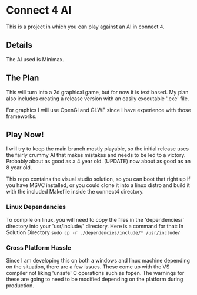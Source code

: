 # Connect 4 AI
This is a project in which you can play against an AI in connect 4.

## Details
The AI used is Minimax. 

## The Plan
This will turn into a 2d graphical game, but for now it is text based. My plan also includes creating a release version with an easily executable '.exe' file.

For graphics I will use OpenGl and GLWF since I have experience with those frameworks.

## Play Now!
I will try to keep the main branch mostly playable, so the initial release uses the fairly crummy AI that makes mistakes and needs to be led to a victory. Probably about as good as a 4 year old. (UPDATE) now about as good as an 8 year old.

This repo contains the visual studio solution, so you can boot that right up if you have MSVC installed, or you could clone it into a linux distro and build it with the included Makefile inside the connect4 directory.

### Linux Dependancies
To compile on linux, you will need to copy the files in the 'dependencies/' directory into your 'usr/include/' directory. Here is a command for that:
In Solution Directory ```sudo cp -r ./dependencies/include/* /usr/include/```

### Cross Platform Hassle
Since I am developing this on both a windows and linux machine depending on the situation, there are a few issues. These come up with the VS compiler not liking 'unsafe' C operations such as fopen. The warnings for these are going to need to be modified depending on the platform during production.
